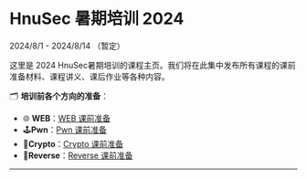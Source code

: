 # HnuSec 暑期培训 2024

2024/8/1 - 2024/8/14 （暂定）

这里是 2024 HnuSec暑期培训的课程主页。我们将在此集中发布所有课程的课前准备材料、课程讲义、课后作业等各种内容。
 
:card_index_dividers: **培训前各个方向的准备**：

- :globe_with_meridians: **WEB**：[WEB 课前准备](/web/preparation)
- 🕹️**Pwn**：[Pwn 课前准备](/pwn/preparation)
- 🔑**Crypto**：[Crypto 课前准备](/crypto/preparation)
- 👾**Reverse**：[Reverse 课前准备](/reverse/preparation)


-----
